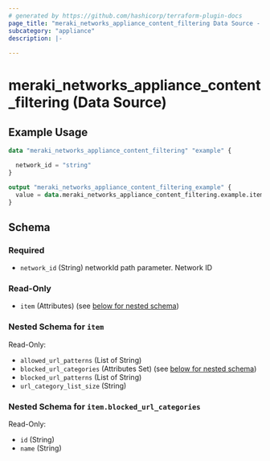 ```yaml
---
# generated by https://github.com/hashicorp/terraform-plugin-docs
page_title: "meraki_networks_appliance_content_filtering Data Source - terraform-provider-meraki"
subcategory: "appliance"
description: |-
  
---
```


# meraki_networks_appliance_content_filtering (Data Source)



## Example Usage

```terraform
data "meraki_networks_appliance_content_filtering" "example" {

  network_id = "string"
}

output "meraki_networks_appliance_content_filtering_example" {
  value = data.meraki_networks_appliance_content_filtering.example.item
}
```

<!-- schema generated by tfplugindocs -->
## Schema

### Required

- `network_id` (String) networkId path parameter. Network ID

### Read-Only

- `item` (Attributes) (see [below for nested schema](#nestedatt--item))

<a id="nestedatt--item"></a>
### Nested Schema for `item`

Read-Only:

- `allowed_url_patterns` (List of String)
- `blocked_url_categories` (Attributes Set) (see [below for nested schema](#nestedatt--item--blocked_url_categories))
- `blocked_url_patterns` (List of String)
- `url_category_list_size` (String)

<a id="nestedatt--item--blocked_url_categories"></a>
### Nested Schema for `item.blocked_url_categories`

Read-Only:

- `id` (String)
- `name` (String)
